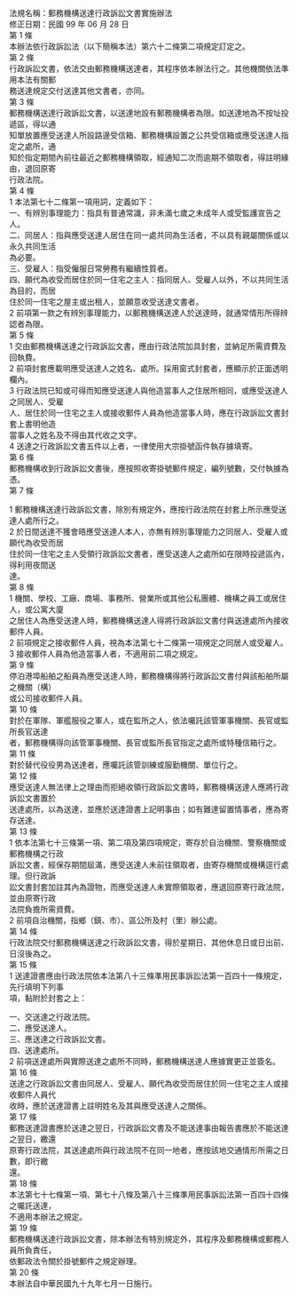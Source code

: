 法規名稱：郵務機構送達行政訴訟文書實施辦法  
修正日期：民國 99 年 06 月 28 日  
第 1 條  
本辦法依行政訴訟法（以下簡稱本法）第六十二條第二項規定訂定之。  
第 2 條  
行政訴訟文書，依法交由郵務機構送達者，其程序依本辦法行之。其他機關依法準用本法有關郵  
務送達規定交付送達其他文書者，亦同。  
第 3 條  
郵務機構送達行政訴訟文書，以送達地設有郵務機構者為限。如送達地為不按址投遞區，得以通  
知單放置應受送達人所設路邊受信箱、郵務機構設置之公共受信箱或應受送達人指定之處所，通  
知於指定期間內前往最近之郵務機構領取，經通知二次而逾期不領取者，得註明緣由，退回原寄  
行政法院。  
第 4 條  
1 本法第七十二條第一項用詞，定義如下：  
一、有辨別事理能力：指具有普通常識，非未滿七歲之未成年人或受監護宣告之人。  
二、同居人：指與應受送達人居住在同一處共同為生活者，不以具有親屬關係或以永久共同生活  
為必要。  
三、受雇人：指受僱服日常勞務有繼續性質者。  
四、願代為收受而居住於同一住宅之主人：指同居人、受雇人以外，不以共同生活為目的，而居  
住於同一住宅之屋主或出租人，並願意收受送達文書者。  
2 前項第一款之有辨別事理能力，以郵務機構送達人於送達時，就通常情形所得辨認者為限。  
第 5 條  
1 交由郵務機構送達之行政訴訟文書，應由行政法院加具封套，並納足所需資費及回執費。  
2 前項封套應載明應受送達人之姓名、處所。採用窗式封套者，應顯示於正面透明欄內。  
3 行政法院已知或可得而知應受送達人與他造當事人之住居所相同，或應受送達人之同居人、受雇  
人、居住於同一住宅之主人或接收郵件人員為他造當事人時，應在行政訴訟文書封套上書明他造  
當事人之姓名及不得由其代收之文字。  
4 送達之行政訴訟文書五件以上者，一律使用大宗掛號函件執存據填寄。  
第 6 條  
郵務機構收到行政訴訟文書後，應按照收寄掛號郵件規定，編列號數，交付執據為憑。  
第 7 條  


1 郵務機構送達行政訴訟文書，除別有規定外，應按行政法院在封套上所示應受送達人處所行之。  
2 於日間送達不獲會晤應受送達人本人，亦無有辨別事理能力之同居人、受雇人或願代為收受而居  
住於同一住宅之主人受領行政訴訟文書者，應受送達人之處所如在限時投遞區內，得利用夜間送  
達。  
第 8 條  
1 機關、學校、工廠、商場、事務所、營業所或其他公私團體、機構之員工或居住人，或公寓大廈  
之居住人為應受送達人時，郵務機構送達人得將行政訴訟文書付與送達處所內接收郵件人員。  
2 前項規定之接收郵件人員，視為本法第七十二條第一項規定之同居人或受雇人。  
3 接收郵件人員為他造當事人者，不適用前二項之規定。  
第 9 條  
停泊港埠船舶之船員為應受送達人時，郵務機構得將行政訴訟文書付與該船舶所屬之機關（構）  
或公司接收郵件人員。  
第 10 條  
對於在軍隊、軍艦服役之軍人，或在監所之人，依法囑託該管軍事機關、長官或監所長官送達  
者，郵務機構得向該管軍事機關、長官或監所長官指定之處所或特種信箱行之。  
第 11 條  
對於替代役役男為送達者，應囑託該管訓練或服勤機關、單位行之。  
第 12 條  
應受送達人無法律上之理由而拒絕收領行政訴訟文書時，郵務機構送達人應將行政訴訟文書置於  
送達處所，以為送達，並應於送達證書上記明事由；如有難達留置情事者，應為寄存送達。  
第 13 條  
1 依本法第七十三條第一項、第二項及第四項規定，寄存於自治機關、警察機關或郵務機構之行政  
訴訟文書，經保存期間屆滿，應受送達人未前往領取者，由寄存機關或機構逕行處理。但行政訴  
訟文書封套加註其內為證物，而應受送達人未實際領取者，應退回原寄行政法院，並由原寄行政  
法院負擔所需資費。  
2 前項自治機關，指鄉（鎮、市）、區公所及村（里）辦公處。  
第 14 條  
行政法院交付郵務機構送達之行政訴訟文書，得於星期日、其他休息日或日出前、日沒後為之。  
第 15 條  
1 送達證書應由行政法院依本法第八十三條準用民事訴訟法第一百四十一條規定，先行填明下列事  
項，黏附於封套之上：  


一、交送達之行政法院。  
二、應受送達人。  
三、應送達之行政訴訟文書。  
四、送達處所。  
2 前項送達處所與實際送達之處所不同時，郵務機構送達人應據實更正並簽名。  
第 16 條  
送達之行政訴訟文書由同居人、受雇人、願代為收受而居住於同一住宅之主人或接收郵件人員代  
收時，應於送達證書上註明姓名及其與應受送達人之關係。  
第 17 條  
郵務送達證書應於送達之翌日，行政訴訟文書及不能送達事由報告書應於不能送達之翌日，繳還  
原寄行政法院，其送達處所與行政法院不在同一地者，應按該地交通情形所需之日數，即行繳  
還。  
第 18 條  
本法第七十七條第一項、第七十八條及第八十三條準用民事訴訟法第一百四十四條之囑託送達，  
不適用本辦法之規定。  
第 19 條  
郵務機構送達行政訴訟文書，除本辦法有特別規定外，其程序及郵務機構或郵務人員所負責任，  
依郵政法令關於掛號郵件之規定辦理。  
第 20 條  
本辦法自中華民國九十九年七月一日施行。  



